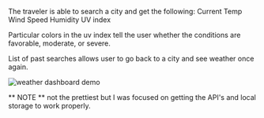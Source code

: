 The traveler is able to search a city and get the following:
    Current Temp
    Wind Speed
    Humidity
    UV index

Particular colors in the uv index tell the user whether the conditions are favorable, moderate, or severe. 

List of past searches allows user to go back to a city and see weather once again.

![weather dashboard demo](./Assets/screenshot1.png)


** NOTE ** not the prettiest but I was focused on getting the API's and local storage to work properly.